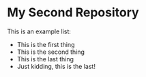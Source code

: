 # My Second Repository

This is an example list:

* This is the first thing
* This is the second thing
* This is the last thing
* Just kidding, this is the last!
